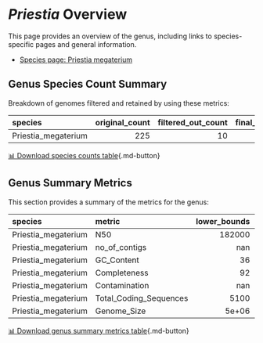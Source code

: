 # *Priestia* Overview
This page provides an overview of the genus, including links to species-specific pages and general information.

- [Species page: Priestia megaterium](Priestia_megaterium/index.md)
## Genus Species Count Summary
Breakdown of genomes filtered and retained by using these metrics:

| species             |   original_count |   filtered_out_count |   final_count |
|:--------------------|-----------------:|---------------------:|--------------:|
| Priestia_megaterium |              225 |                   10 |           215 |


[📊 Download species counts table](species_counts.csv){.md-button}
## Genus Summary Metrics
This section provides a summary of the metrics for the genus:

| species             | metric                 |   lower_bounds |   upper_bounds |
|:--------------------|:-----------------------|---------------:|---------------:|
| Priestia_megaterium | N50                    |     182000     |      nan       |
| Priestia_megaterium | no_of_contigs          |        nan     |      200       |
| Priestia_megaterium | GC_Content             |         36     |       39       |
| Priestia_megaterium | Completeness           |         92     |      nan       |
| Priestia_megaterium | Contamination          |        nan     |       13       |
| Priestia_megaterium | Total_Coding_Sequences |       5100     |     7300       |
| Priestia_megaterium | Genome_Size            |          5e+06 |        6.9e+06 |


[📊 Download genus summary metrics table](genus_summary_metrics.csv){.md-button}

